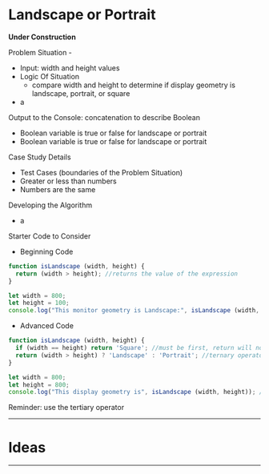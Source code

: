 # Landscape or Portrait

**Under Construction**

Problem Situation -
- Input: width and height values
- Logic Of Situation
  - compare width and height to determine if display geometry is landscape, portrait, or square
- a

Output to the Console: concatenation to describe Boolean
- Boolean variable is true or false for landscape or portrait
- Boolean variable is true or false for landscape or portrait

Case Study Details
- Test Cases (boundaries of the Problem Situation)
- Greater or less than numbers
- Numbers are the same

Developing the Algorithm
- a

Starter Code to Consider
- Beginning Code
```JavaScript
function isLandscape (width, height) {
  return (width > height); //returns the value of the expression
}

let width = 800;
let height = 100;
console.log("This monitor geometry is Landscape:", isLandscape (width, height));
```

- Advanced Code
```JavaScript
function isLandscape (width, height) {
  if (width == height) return 'Square'; //must be first, return will not allow rest of code to run
  return (width > height) ? 'Landscape' : 'Portrait'; //ternary operator example
}

let width = 800;
let height = 800;
console.log("This display geometry is", isLandscape (width, height)); //Difference between calling functions with arguements and sending to parameter's, local variables
```

Reminder: use the tertiary operator

---

# Ideas


---
